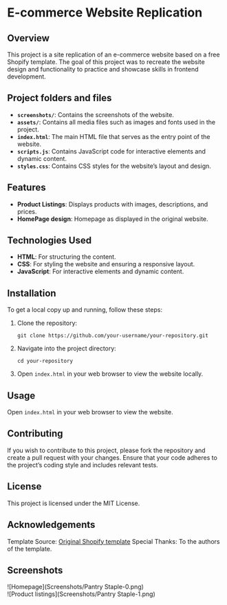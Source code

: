# E-commerce Website Replication

## Overview

This project is a site replication of an e-commerce website based on a free Shopify template. The goal of this project was to recreate the website design and functionality to practice and showcase skills in frontend development.

## Project folders and files
- **`screenshots/`**: Contains the screenshots of the website.
- **`assets/`**: Contains all media files such as images and fonts used in the project.
- **`index.html`**: The main HTML file that serves as the entry point of the website.
- **`scripts.js`**: Contains JavaScript code for interactive elements and dynamic content.
- **`styles.css`**: Contains CSS styles for the website’s layout and design.

## Features

- **Product Listings**: Displays products with images, descriptions, and prices.
- **HomePage design**: Homepage as displayed in the original website.

## Technologies Used

- **HTML**: For structuring the content.
- **CSS**: For styling the website and ensuring a responsive layout.
- **JavaScript**: For interactive elements and dynamic content.

## Installation

To get a local copy up and running, follow these steps:

1. Clone the repository:

   ```git clone https://github.com/your-username/your-repository.git```

2. Navigate into the project directory:
   
    ```cd your-repository```

3. Open ```index.html``` in your web browser to view the website locally.


## Usage
Open ```index.html``` in your web browser to view the website.

## Contributing
If you wish to contribute to this project, please fork the repository and create a pull request with your changes. Ensure that your code adheres to the project’s coding style and includes relevant tests.

## License
This project is licensed under the MIT License.

## Acknowledgements
Template Source: [Original Shopify template](https://themes.shopify.com/themes/crave/styles/default/preview)
Special Thanks: To the authors of the template.


## Screenshots
![Homepage](Screenshots/Pantry Staple-0.png) <br>
![Product listings](Screenshots/Pantry Staple-1.png)

